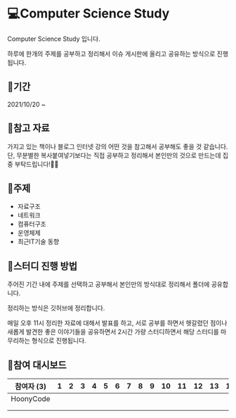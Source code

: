 # 💻Computer Science Study

Computer Science Study 입니다.

 하루에 한개의 주제를 공부하고 정리해서 이슈 게시판에 올리고 공유하는 방식으로 진행됩니다.



## 📆기간

2021/10/20 ~ 



## 📑참고 자료

 가지고 있는 책이나 블로그 인터넷 강의 어떤 것을 참고해서 공부해도 좋을 것 같습니다.
 단, 무분별한 복사붙여넣기보다는 직접 공부하고 정리해서 본인만의 것으로 만드는데 집중 부탁드립니다!🙆‍♀️



## 📒주제

- 자료구조
- 네트워크
- 컴퓨터구조
- 운영체제
- 최근IT기술 동향




## 🚀스터디 진행 방법

 주어진 기간 내에 주제를 선택하고 공부해서 본인만의 방식대로 정리해서 폴더에 공유합니다.

 정리하는 방식은 깃허브에 정리합니다.

 매일 오후 11시 정리한 자료에 대해서 발표를 하고, 서로 공부를 하면서 헷갈렸던 점이나 새롭게 발견한 좋은 이야기들을 공유하면서 2시간 가량 스터디하면서 해당 스터디를 마무리하는 형식으로 진행됩니다. 





## 🏁참여 대시보드

| 참여자 (3) | 1   | 2   | 3   | 4   | 5   | 6   | 7   | 8   | 9   | 10  | 11  | 12  | 13  | 14  | 15  | 16  |
| ---------- | --- | --- | --- | --- | --- | --- | --- | --- | --- | --- | --- | --- | --- | --- | --- | --- |
| HoonyCode  |     |     |     |     |     |     |     |     |     |     |     |     |     |     |     |     |
|            |     |     |     |     |     |     |     |     |     |     |     |     |     |     |     |     |
|            |     |     |     |     |     |     |     |     |     |     |     |     |     |     |     |     |

